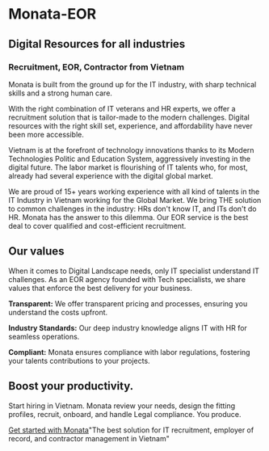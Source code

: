 # Monata-EOR
## Digital Resources for all industries
### Recruitment, EOR, Contractor from Vietnam

Monata is built from the ground up for the IT industry, with sharp technical skills and a strong human care.

With the right combination of IT veterans and HR experts, we offer a recruitment solution that is tailor-made to the modern challenges. Digital resources with the right skill set, experience, and affordability have never been more accessible.

Vietnam is at the forefront of technology innovations thanks to its Modern Technologies Politic and Education System, aggressively investing in the digital future. The labor market is flourishing of IT talents who, for most, already had several experience with the digital global market.

We are proud of 15+ years working experience with all kind of talents in the IT Industry in Vietnam working for the Global Market. We bring THE solution to common challenges in the industry: HRs don't know IT, and ITs don't do HR. Monata has the answer to this dilemma. Our EOR service is the best deal to cover qualified and cost-efficient recruitment.

## Our values
When it comes to Digital Landscape needs, only IT specialist understand IT challenges. As an EOR agency founded with Tech specialists, we share values that enforce the best delivery for your business.

**Transparent:**
We offer transparent pricing and processes, ensuring you understand the costs upfront.

**Industry Standards:**
Our deep industry knowledge aligns IT with HR for seamless operations.

**Compliant:**
Monata ensures compliance with labor regulations, fostering your talents contributions to your projects.

## Boost your productivity.
Start hiring in Vietnam.
Monata review your needs, design the fitting profiles, recruit, onboard, and handle Legal compliance. You produce.

[Get started with Monata](https://monata.io)"The best solution for IT recruitment, employer of record, and contractor management in Vietnam"
